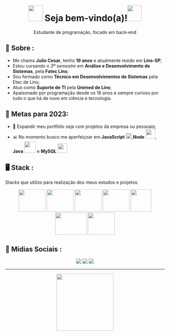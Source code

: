 <h1 align="center"><img src="https://media.giphy.com/media/QssGEmpkyEOhBCb7e1/giphy.gif" width="45px" height="50px"> Seja bem-vindo(a)!<img src="https://media.giphy.com/media/QssGEmpkyEOhBCb7e1/giphy.gif" width="45px" height="50px"></h1>

<p align='center'>
  Estudante de programação, focado em back-end
</p>

## 💭 Sobre :
 - Me chamo **Julio Cesar**, tenho **19 anos** e atualmente resido em **Lins-SP**;
 - Estou cursando o *3º semestre* em **Análise e Desenvolvimento de Sistemas**, pela **Fatec Lins**;
 - Sou formado como **Técnico em Desenvolvimentos de Sistemas** pela Etec de Lins;
 - Atuo como **Suporte de TI** pela **Unimed de Lins**;
 - Apaixonado por programação desde os 16 anos e sempre curioso por tudo o que há de novo em ciência e tecnologia. 

## 🎯 Metas para 2023:
 - 📂 Expandir meu portfólio seja com projetos da empresa ou pessoais;
 - 📊 No momento busco me aperfeiçoar em **JavaScript** <img src="https://cdn3.iconfinder.com/data/icons/logos-and-brands-adobe/512/187_Js-1024.png" width="18px">,**Node** <img src="https://upload.wikimedia.org/wikipedia/commons/thumb/d/d9/Node.js_logo.svg/1200px-Node.js_logo.svg.png" width="30px">, **Java** <img src="https://1000logos.net/wp-content/uploads/2020/09/Java-Logo.png" width="36px"> e **MySQL** <img src="https://i1.wp.com/www.techspace.fr/wp-content/uploads/2016/12/b_1_q_0_p_0.png" width="30px">
 
 ## 🖥️ Stack : 
  
  Stacks que utilizo para realização dos meus estudos e projetos:
  
  <div align="center">
      <img src="https://media.giphy.com/media/XAxylRMCdpbEWUAvr8/giphy.gif" width="85px" height="70px">
      <img src="https://media.giphy.com/media/fsEaZldNC8A1PJ3mwp/giphy.gif" width="85px" height="70px">
      <img src="https://media.giphy.com/media/ln7z2eWriiQAllfVcn/giphy.gif" width="85px" height="70px">
      <img src="https://media.giphy.com/media/Sr8xDpMwVKOHUWDVRD/giphy.gif" width="85px" height="70px">
      <img src="https://media.giphy.com/media/kdFc8fubgS31b8DsVu/giphy.gif" width="65px" height="70px">
      <img src="https://logos-world.net/wp-content/uploads/2022/07/Java-Logo.png" width="100px" height="70px">
      <img src="https://media.giphy.com/media/ln7z2eWriiQAllfVcn/giphy.gif" width="85px" height="70px">
  </div> 
  
  ## 📱 Mídias Sociais :
  <div align="center"> 
    <!-- <a href="link" target="_blank"><img src="https://img.shields.io/badge/-Instagram-%23E4405F?style=for-the-badge&logo=instagram&logoColor=white" target="_blank"></a> -->
    <a href="https://www.linkedin.com/in/julio-cesar-carrillo/" target="_blank"><img src="https://img.shields.io/badge/-LinkedIn-%230077B5?style=for-the-badge&logo=linkedin&logoColor=white" target="_blank"></a>
    <!-- <a href="link" target="_blank"><img src="https://img.shields.io/badge/Twitter-2CA5E0?style=for-the-badge&logo=twitter&logoColor=white" target="_blank"> -->
     <a href="https://github.com/julioCarrilloDEV"><img src="https://img.shields.io/badge/-Github-%23333?style=for-the-badge&logo=github&logoColor=white" target="_blank"></a>
     <a href="#" target="_blank"><img src="https://img.shields.io/badge/Website-7289DA?style=for-the-badge&logo=googlechrome&logoColor=white" target="_blank"></a>
  </div>
  <hr/>
  <div align="center">
    <img src="https://media.giphy.com/media/Q7SKqn3G97xpmfSOvG/giphy.gif" width="180px">
  </div>
